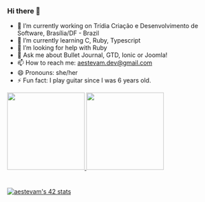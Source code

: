 ### Hi there 👋

- 🔭 I’m currently working on Trídia Criação e Desenvolvimento de Software, Brasília/DF - Brazil
- 🌱 I’m currently learning C, Ruby, Typescript
- 🤔 I’m looking for help with Ruby
- 💬 Ask me about Bullet Journal, GTD, Ionic or Joomla! 
- 📫 How to reach me: aestevam.dev@gmail.com
- 😄 Pronouns: she/her
- ⚡ Fun fact: I play guitar since I was 6 years old.

 <div>
  <a href="https://github.com/aneliseestevam">
  <img height="180em" src="https://github-readme-stats.vercel.app/api?username=aneliseestevam&show_icons=true&theme=dracula&include_all_commits=true&count_private=true"/>
  <img height="180em" src="https://github-readme-stats.vercel.app/api/top-langs/?username=aneliseestevam&layout=compact&langs_count=7&theme=dracula"/>
</div>

#

[![aestevam's 42 stats](https://badge42.herokuapp.com/api/stats/aestevam?cursus=42cursus)](https://github.com/JaeSeoKim/badge42)
